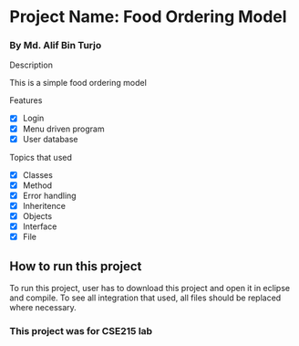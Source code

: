 # Project Name: Food Ordering Model

<h3>By Md. Alif Bin Turjo</h3>

<p>Description</p>This is a simple food ordering model

Features
- [x] Login
- [x] Menu driven program
- [x] User database

Topics that used
- [x] Classes
- [x] Method
- [x] Error handling
- [x] Inheritence
- [x] Objects
- [x] Interface
- [x] File

<h2>How to run this project</h2>
To run this project, user has to download this project and open it in eclipse and compile. To see all integration that used, all files should be replaced where necessary.

<h3>This project was for CSE215 lab</h3>
